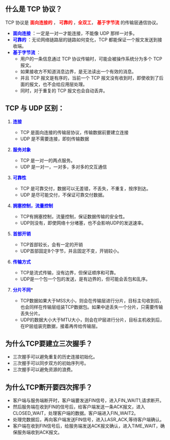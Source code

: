 ## **什么是 TCP 协议？**

TCP 协议是 <span style="color:#FF0000;"> **面向连接的** </span>，**<span style="color:#FF0000;"> 可靠的 </span>**，**<span style="color:#FF0000;">全双工</span>**，<span style="color:#FF0000;"> **基于字节流** </span> 的传输层通信协议。

- **<span style="color:#0000FF;"> 面向连接 </span>**：一定是一对一才能连接，不能像 UDP 那样一对多。
- **<span style="color:#0000FF;"> 可靠的 </span>**：无论网络链路层的链路如何变化，TCP 都能保证一个报文发送到接收端。
- **<span style="color:#0000FF;"> 基于字节流 </span>**：
  - 用户的一条信息通过 TCP 协议传输时，可能会被操作系统分为多个 TCP 报文。
  - 如果接收方不知道消息边界，是无法读出一个有效的消息。
  - 并且 TCP 报文是有序的，当前一个 TCP 报文没有收到时，即使收到了后面的报文，也不会给应用层处理。
  - 同时，对于重复的 TCP 报文也会自动丢弃。

## **TCP 与 UDP 区别：**

1. **<span style="color:#0000FF;"> 连接 </span>**
   - TCP 是面向连接的传输层协议，传输数据前要建立连接
   - UDP 是不需要连接，即刻传输数据
2. **<span style="color:#0000FF;"> 服务对象 </span>**
   - TCP 是一对一的两点服务。
   - UDP 是一对一，一对多，多对多的交互通信
3. **<span style="color:#0000FF;"> 可靠性 </span>**
   - TCP 是可靠交付，数据可以无差错，不丢失，不重复，按序到达。
   - UDP 是尽可能交付，不保证可靠交付数据。
4. **<span style="color:#0000FF;"> 拥塞控制，流量控制 </span>**
   - TCP有拥塞控制，流量控制，保证数据传输的安全性。
   - UDP则没有，即使网络十分堵塞，也不会影响UDP的发送速率。
5. **<span style="color:#0000FF;"> 首部开销 </span>**
   - TCP首部较长，会有一定的开销
   - UDP首部固定8个字节，并且固定不变，开销较小。
6. <span style="color:#0000FF; font-weight:bold;">传输方式</span>
   - TCP是流式传输，没有边界，但保证顺序和可靠。
   - UDP是一个包一个包的发送，是有边界的，但可能会丢包和乱序。

7. <span style="color:#0000FF; font-weight:bold;">分片不同</span>*
   - TCP数据如果大于MSS大小，则会在传输层进行分片，目标主句收到后，也会同样在传输层组装TCP数据包。如果中途丢失一个分片，只需要传输丢失分片。
   - UDP的数据大小大于MTU大小，则会在IP层进行分片，目标主机收到后，在IP层组装完数据，接着再传给传输层。


## 为什么TCP要建立三次握手？

- 三次握手可以避免重复的历史连接初始化。
- 三次握手可以同步双方的初始序列号。
- 三次握手可以避免资源的浪费。

## 为什么TCP断开要四次挥手？

- 客户端与服务端断开时，客户端要发送FIN信号，进入FIN_WAIT1,请求断开。
- 然后服务端在收到FIN的信号后，给客户端发送一条ACK报文，进入CLOSED_WAIT，处理客户端的数据。客户端进入FIN_WAIT2。
- 处理完数据后，再向客户端发送FIN信号，进入LASR_ACK,等待客户端确认。
- 客户端在收到FIN信号后，给服务端发送ACK报文确认，进入TIME_WAIT，确保服务端收到ACK报文。
